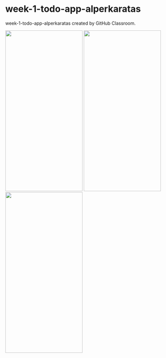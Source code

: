 # week-1-todo-app-alperkaratas
week-1-todo-app-alperkaratas created by GitHub Classroom. 

<img height="500" width="240" src="https://i.hizliresim.com/829VUq.png"/>
<img height="500" width="240" src="https://i.hizliresim.com/s1cTSH.png"/>
<img height="500" width="240" src="https://i.hizliresim.com/L9Vhn7.png"/>
